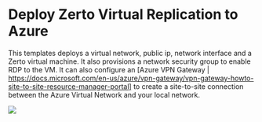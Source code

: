 # Deploy Zerto Virtual Replication to Azure

This templates deploys a virtual network, public ip, network interface and a Zerto virtual machine. It also provisions a network security group to enable RDP to the VM.
It can also configure an [Azure VPN Gateway | https://docs.microsoft.com/en-us/azure/vpn-gateway/vpn-gateway-howto-site-to-site-resource-manager-portal] to create a site-to-site connection between the Azure Virtual Network and your local network.

<a href="https://portal.azure.com/#create/Microsoft.Template/uri/https%3A%2F%2Fraw.githubusercontent.com%2Fnavalev%2FARM_Templates%2Fmaster%2Fzerto%2FzertoWithVPN.json" target="_blank">
    <img src="http://azuredeploy.net/deploybutton.png"/>
</a>


